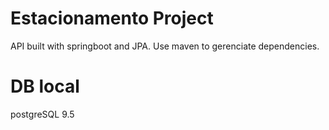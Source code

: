 # Estacionamento Project
API built with springboot and JPA. Use maven to gerenciate dependencies.

# DB local
postgreSQL 9.5
